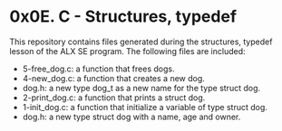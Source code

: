 # 0x0E. C - Structures, typedef

This repository contains files generated during the structures, typedef lesson of the ALX
SE program. The following files are included:

- 5-free_dog.c: a function that frees dogs.
- 4-new_dog.c: a function that creates a new dog.
- dog.h: a new type dog_t as a new name for the type struct dog.
- 2-print_dog.c: a function that prints a struct dog.
- 1-init_dog.c: a function that initialize a variable of type struct dog.
- dog.h: a new type struct dog with a name, age and owner.
